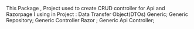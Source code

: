 This Package , Project used to create CRUD controller for Api and Razorpage 
I using in Project : 
 Data Transfer Object(DTOs) Generic;
 Generic Repository;
 Generic Controller Razor ;
 Generic Api Controller;
